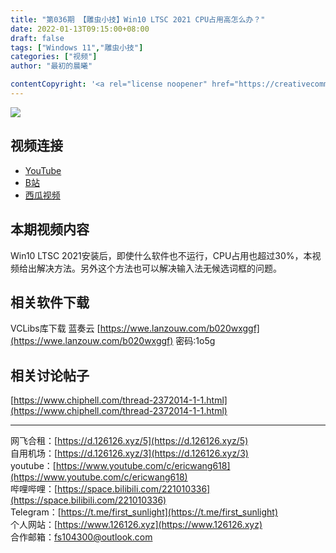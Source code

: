 ```yaml
---
title: "第036期 【雕虫小技】Win10 LTSC 2021 CPU占用高怎么办？"
date: 2022-01-13T09:15:00+08:00
draft: false
tags: ["Windows 11","雕虫小技"]
categories: ["视频"]
author: "最初的晨曦"

contentCopyright: '<a rel="license noopener" href="https://creativecommons.org/licenses/by-nc-sa/4.0/deed.zh" target="_blank">本文章采用 CC BY-NC-SA 4.0 许可协议</a>'
---
```


![](../../images/036/0.jpg)
	
## 视频连接
- [YouTube](https://www.youtube.com/watch?v=emhExbBK6g4)
- [B站](https://www.bilibili.com/video/BV1HL4y147Ey/)
- [西瓜视频](https://www.ixigua.com/7052719980877447717)

## 本期视频内容

Win10 LTSC 2021安装后，即使什么软件也不运行，CPU占用也超过30%，本视频给出解决方法。另外这个方法也可以解决输入法无候选词框的问题。

## 相关软件下载

VCLibs库下载
蓝奏云 [https://wwe.lanzouw.com/b020wxggf](https://wwe.lanzouw.com/b020wxggf)  密码:1o5g

## 相关讨论帖子

[https://www.chiphell.com/thread-2372014-1-1.html](https://www.chiphell.com/thread-2372014-1-1.html)

---

网飞合租：[https://d.126126.xyz/5](https://d.126126.xyz/5)  
自用机场：[https://d.126126.xyz/3](https://d.126126.xyz/3)  
youtube：[https://www.youtube.com/c/ericwang618](https://www.youtube.com/c/ericwang618)  
哔哩哔哩：[https://space.bilibili.com/221010336](https://space.bilibili.com/221010336)  
Telegram：[https://t.me/first_sunlight](https://t.me/first_sunlight)  
个人网站：[https://www.126126.xyz](https://www.126126.xyz)  
合作邮箱：fs104300@outlook.com